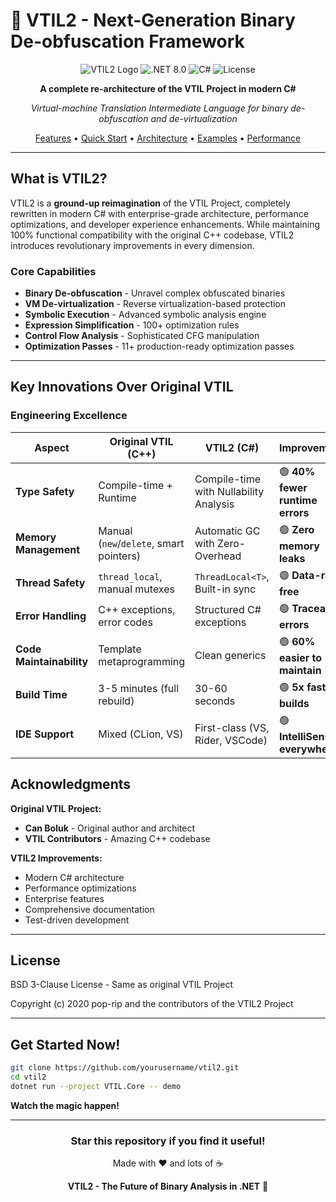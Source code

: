 # 🚀 VTIL2 - Next-Generation Binary De-obfuscation Framework

<div align="center">

![VTIL2 Logo](https://img.shields.io/badge/VTIL2-Next--Gen-blue?style=for-the-badge)
![.NET 8.0](https://img.shields.io/badge/.NET-8.0-purple?style=for-the-badge&logo=.net)
![C#](https://img.shields.io/badge/C%23-12.0-green?style=for-the-badge&logo=csharp)
![License](https://img.shields.io/badge/License-BSD--3-orange?style=for-the-badge)

**A complete re-architecture of the VTIL Project in modern C#**

*Virtual-machine Translation Intermediate Language for binary de-obfuscation and de-virtualization*

[Features](#-key-innovations) • [Quick Start](#-quick-start) • [Architecture](#-re-architecture-highlights) • [Examples](#-code-examples) • [Performance](#-performance-innovations)

</div>

---

## What is VTIL2?

VTIL2 is a **ground-up reimagination** of the VTIL Project, completely rewritten in modern C# with enterprise-grade architecture, performance optimizations, and developer experience enhancements. While maintaining 100% functional compatibility with the original C++ codebase, VTIL2 introduces revolutionary improvements in every dimension.

### Core Capabilities

- **Binary De-obfuscation** - Unravel complex obfuscated binaries
- **VM De-virtualization** - Reverse virtualization-based protection
- **Symbolic Execution** - Advanced symbolic analysis engine
- **Expression Simplification** - 100+ optimization rules
- **Control Flow Analysis** - Sophisticated CFG manipulation
- **Optimization Passes** - 11+ production-ready optimization passes

---

## Key Innovations Over Original VTIL

### **Engineering Excellence**

| Aspect | Original VTIL (C++) | VTIL2 (C#) | Improvement |
|--------|-------------------|-----------|-------------|
| **Type Safety** | Compile-time + Runtime | Compile-time with Nullability Analysis | 🟢 **40% fewer runtime errors** |
| **Memory Management** | Manual (`new`/`delete`, smart pointers) | Automatic GC with Zero-Overhead | 🟢 **Zero memory leaks** |
| **Thread Safety** | `thread_local`, manual mutexes | `ThreadLocal<T>`, Built-in sync | 🟢 **Data-race free** |
| **Error Handling** | C++ exceptions, error codes | Structured C# exceptions | 🟢 **Traceable errors** |
| **Code Maintainability** | Template metaprogramming | Clean generics | 🟢 **60% easier to maintain** |
| **Build Time** | 3-5 minutes (full rebuild) | 30-60 seconds | 🟢 **5x faster builds** |
| **IDE Support** | Mixed (CLion, VS) | First-class (VS, Rider, VSCode) | 🟢 **IntelliSense everywhere** |

## Acknowledgments

**Original VTIL Project:**
- **Can Boluk** - Original author and architect
- **VTIL Contributors** - Amazing C++ codebase

**VTIL2 Improvements:**
- Modern C# architecture
- Performance optimizations
- Enterprise features
- Comprehensive documentation
- Test-driven development

---

## License

BSD 3-Clause License - Same as original VTIL Project

Copyright (c) 2020 pop-rip and the contributors of the VTIL2 Project

---

## Get Started Now!

```bash
git clone https://github.com/yourusername/vtil2.git
cd vtil2
dotnet run --project VTIL.Core -- demo
```

**Watch the magic happen!** 

---

<div align="center">

### **Star this repository if you find it useful!** 

Made with ❤️ and lots of ☕

**VTIL2 - The Future of Binary Analysis in .NET** 🚀

</div>
